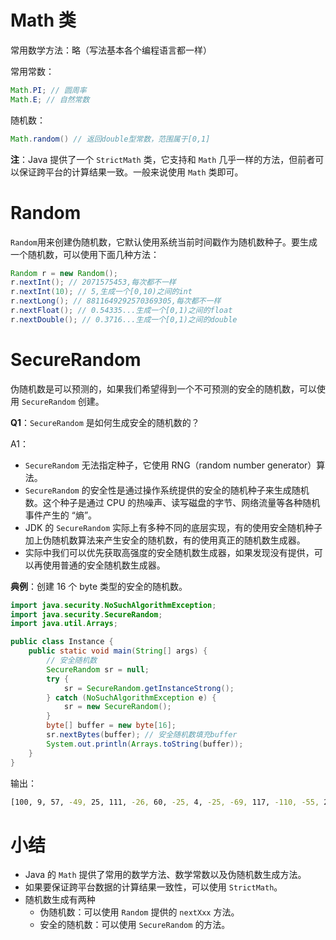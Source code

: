 # Math 类

常用数学方法：略（写法基本各个编程语言都一样）



常用常数：

```java
Math.PI; // 圆周率
Math.E; // 自然常数
```



随机数：

```java
Math.random() // 返回double型常数，范围属于[0,1]
```



**注**：Java 提供了一个 `StrictMath` 类，它支持和 `Math` 几乎一样的方法，但前者可以保证跨平台的计算结果一致。一般来说使用 `Math` 类即可。



# Random

`Random`用来创建伪随机数，它默认使用系统当前时间戳作为随机数种子。要生成一个随机数，可以使用下面几种方法：

```java
Random r = new Random();
r.nextInt(); // 2071575453,每次都不一样
r.nextInt(10); // 5,生成一个[0,10)之间的int
r.nextLong(); // 8811649292570369305,每次都不一样
r.nextFloat(); // 0.54335...生成一个[0,1)之间的float
r.nextDouble(); // 0.3716...生成一个[0,1)之间的double
```



# SecureRandom

伪随机数是可以预测的，如果我们希望得到一个不可预测的安全的随机数，可以使用 `SecureRandom` 创建。



**Q1**：`SecureRandom` 是如何生成安全的随机数的？

A1：

-   `SecureRandom` 无法指定种子，它使用 RNG（random number generator）算法。
-   `SecureRandom` 的安全性是通过操作系统提供的安全的随机种子来生成随机数。这个种子是通过 CPU 的热噪声、读写磁盘的字节、网络流量等各种随机事件产生的 “熵”。
-   JDK 的 `SecureRandom` 实际上有多种不同的底层实现，有的使用安全随机种子加上伪随机数算法来产生安全的随机数，有的使用真正的随机数生成器。
-   实际中我们可以优先获取高强度的安全随机数生成器，如果发现没有提供，可以再使用普通的安全随机数生成器。



**典例**：创建 16 个 byte 类型的安全的随机数。

```java
import java.security.NoSuchAlgorithmException;
import java.security.SecureRandom;
import java.util.Arrays;

public class Instance {
    public static void main(String[] args) {
        // 安全随机数
        SecureRandom sr = null;
        try {
            sr = SecureRandom.getInstanceStrong();
        } catch (NoSuchAlgorithmException e) {
            sr = new SecureRandom();
        }
        byte[] buffer = new byte[16];
        sr.nextBytes(buffer); // 安全随机数填充buffer
        System.out.println(Arrays.toString(buffer));
    }
}
```

输出：

```bash
[100, 9, 57, -49, 25, 111, -26, 60, -25, 4, -25, -69, 117, -110, -55, 28]
```



# 小结

-   Java 的 `Math` 提供了常用的数学方法、数学常数以及伪随机数生成方法。
-   如果要保证跨平台数据的计算结果一致性，可以使用 `StrictMath`。
-   随机数生成有两种
    -   伪随机数：可以使用 `Random` 提供的 `nextXxx` 方法。
    -   安全的随机数：可以使用 `SecureRandom` 的方法。